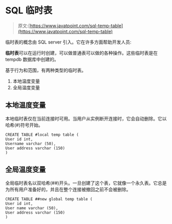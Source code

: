 # SQL 临时表

> 原文:[https://www.javatpoint.com/sql-temp-table](https://www.javatpoint.com/sql-temp-table)

临时表的概念由 SQL server 引入。它在许多方面帮助开发人员:

**临时表**可以在运行时创建，可以做普通表可以做的各种操作。这些临时表是在 tempdb 数据库中创建的。

基于行为和范围，有两种类型的临时表。

1.  本地温度变量
2.  全局温度变量

## 本地温度变量

本地临时表仅在当前连接时可用。当用户从实例断开连接时，它会自动删除。它以哈希(#)符号开始。

```
CREATE TABLE #local temp table (
User id int,
Username varchar (50),
User address varchar (150)
)

```

## 全局温度变量

全局临时表名以双哈希(##)开头。一旦创建了这个表，它就像一个永久表。它总是为所有用户准备好的，并且在整个连接被撤回之前不会被删除。

```
CREATE TABLE ##new global temp table (
User id int,
User name varchar (50),
User address varchar (150)
)

```